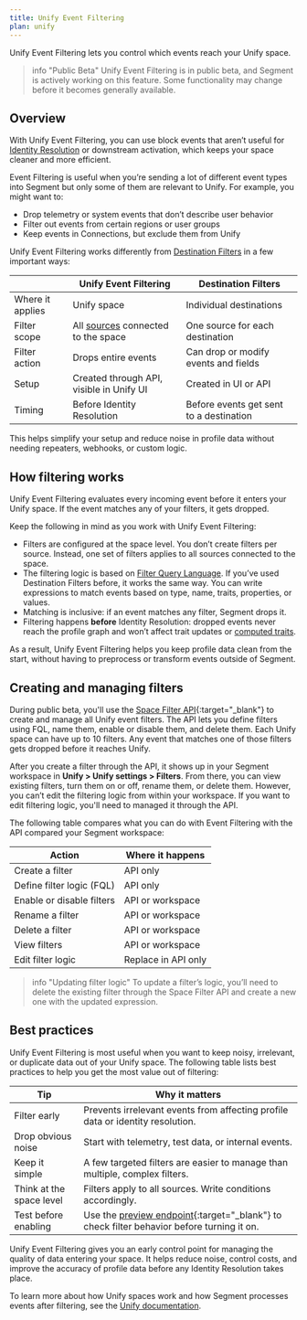 ```yaml
---
title: Unify Event Filtering
plan: unify
---
```


Unify Event Filtering lets you control which events reach your Unify space. 

> info "Public Beta"
> Unify Event Filtering is in public beta, and Segment is actively working on this feature. Some functionality may change before it becomes generally available. 

## Overview

With Unify Event Filtering, you can use block events that aren’t useful for [Identity Resolution](/docs/unify/identity-resolution/) or downstream activation, which keeps your space cleaner and more efficient.

Event Filtering is useful when you’re sending a lot of different event types into Segment but only some of them are relevant to Unify. For example, you might want to:

- Drop telemetry or system events that don’t describe user behavior
- Filter out events from certain regions or user groups
- Keep events in Connections, but exclude them from Unify

Unify Event Filtering works differently from [Destination Filters](/docs/connections/destinations/destination-filters/) in a few important ways:

|                  | Unify Event Filtering                                            | Destination Filters                     |
| ---------------- | ---------------------------------------------------------------- | --------------------------------------- |
| Where it applies | Unify space                                                      | Individual destinations                 |
| Filter scope     | All [sources](/docs/connections/sources/) connected to the space | One source for each destination         |
| Filter action    | Drops entire events                                              | Can drop or modify events and fields    |
| Setup            | Created through API, visible in Unify UI                         | Created in UI or API                    |
| Timing           | Before Identity Resolution                                       | Before events get sent to a destination |

This helps simplify your setup and reduce noise in profile data without needing repeaters, webhooks, or custom logic.

## How filtering works 

Unify Event Filtering evaluates every incoming event before it enters your Unify space. If the event matches any of your filters, it gets dropped.

Keep the following in mind as you work with Unify Event Filtering:

- Filters are configured at the space level. You don’t create filters per source. Instead, one set of filters applies to all sources connected to the space.
- The filtering logic is based on [Filter Query Language](/docs/api/public-api/fql/). If you’ve used Destination Filters before, it works the same way. You can write expressions to match events based on type, name, traits, properties, or values.
- Matching is inclusive: if an event matches any filter, Segment drops it.
- Filtering happens **before** Identity Resolution: dropped events never reach the profile graph and won’t affect trait updates or [computed traits](/docs/unify/traits/computed-traits/).

As a result, Unify Event Filtering helps you keep profile data clean from the start, without having to preprocess or transform events outside of Segment.

## Creating and managing filters

During public beta, you'll use the [Space Filter API](https://docs.segmentapis.com/tag/Space-Filters/){:target="_blank"} to create and manage all Unify event filters. The API lets you define filters using FQL, name them, enable or disable them, and delete them. Each Unify space can have up to 10 filters. Any event that matches one of those filters gets dropped before it reaches Unify.

After you create a filter through the API, it shows up in your Segment workspace in **Unify > Unify settings > Filters**. From there, you can view existing filters, turn them on or off, rename them, or delete them. However, you can’t edit the filtering logic from within your workspace. If you want to edit filtering logic, you'll need to managed it through the API.

The following table compares what you can do with Event Filtering with the API compared your Segment workspace:

| Action                    | Where it happens    |
| ------------------------- | ------------------- |
| Create a filter           | API only            |
| Define filter logic (FQL) | API only            |
| Enable or disable filters | API or workspace    |
| Rename a filter           | API or workspace    |
| Delete a filter           | API or workspace    |
| View filters              | API or workspace    |
| Edit filter logic         | Replace in API only |

> info "Updating filter logic"
> To update a filter’s logic, you’ll need to delete the existing filter through the Space Filter API and create a new one with the updated expression.

## Best practices

Unify Event Filtering is most useful when you want to keep noisy, irrelevant, or duplicate data out of your Unify space. The following table lists best practices to help you get the most value out of filtering:

| Tip                      | Why it matters                                                                                                                                                                       |
| ------------------------ | ------------------------------------------------------------------------------------------------------------------------------------------------------------------------------------ |
| Filter early             | Prevents irrelevant events from affecting profile data or identity resolution.                                                                                                       |
| Drop obvious noise       | Start with telemetry, test data, or internal events.                                                                                                                                 |
| Keep it simple           | A few targeted filters are easier to manage than multiple, complex filters.                                                                                                          |
| Think at the space level | Filters apply to all sources. Write conditions accordingly.                                                                                                                          |
| Test before enabling     | Use the [preview endpoint](https://docs.segmentapis.com/tag/Destination-Filters#operation/previewDestinationFilter){:target="_blank"} to check filter behavior before turning it on. |


Unify Event Filtering gives you an early control point for managing the quality of data entering your space. It helps reduce noise, control costs, and improve the accuracy of profile data before any Identity Resolution takes place.

To learn more about how Unify spaces work and how Segment processes events after filtering, see the [Unify documentation](/docs/unify/).